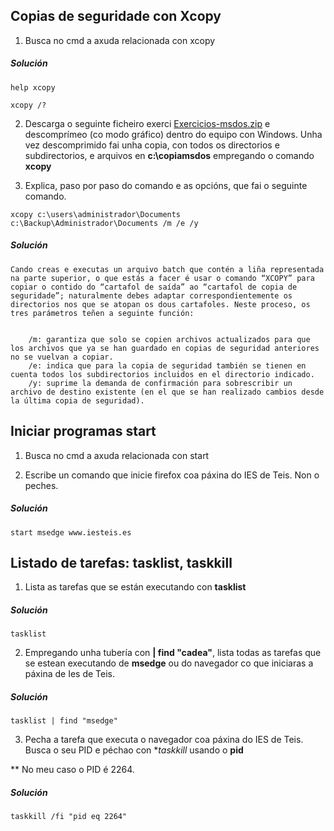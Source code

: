 ## Copias de seguridade con Xcopy
1) Busca no cmd a axuda relacionada con xcopy
##### Solución
```
help xcopy

xcopy /?
```

2) Descarga o seguinte ficheiro exerci [Exercicios-msdos.zip](./Exercicios-msdos.zip) e descomprímeo (co modo gráfico) dentro do equipo con Windows. Unha vez descomprimido fai unha copia, con todos os directorios e subdirectorios, e arquivos en **c:\copiamsdos** empregando o comando **xcopy**

3) Explica, paso por paso do comando e as opcións, que fai o seguinte comando.

```
xcopy c:\users\administrador\Documents c:\Backup\Administrador\Documents /m /e /y
```
##### Solución
```
Cando creas e executas un arquivo batch que contén a liña representada na parte superior, o que estás a facer é usar o comando “XCOPY” para copiar o contido do “cartafol de saída” ao “cartafol de copia de seguridade”; naturalmente debes adaptar correspondientemente os directorios nos que se atopan os dous cartafoles. Neste proceso, os tres parámetros teñen a seguinte función:


    /m: garantiza que solo se copien archivos actualizados para que los archivos que ya se han guardado en copias de seguridad anteriores no se vuelvan a copiar.
    /e: indica que para la copia de seguridad también se tienen en cuenta todos los subdirectorios incluidos en el directorio indicado.
    /y: suprime la demanda de confirmación para sobrescribir un archivo de destino existente (en el que se han realizado cambios desde la última copia de seguridad).
```
## Iniciar programas start
1) Busca no cmd a axuda relacionada con start

2) Escribe un comando que inicie firefox coa páxina do IES de Teis. Non o peches.
##### Solución
```
start msedge www.iesteis.es
```


## Listado de tarefas: tasklist, taskkill
1) Lista as tarefas que se están executando con **tasklist**
##### Solución
```
tasklist
```

2) Empregando unha tubería con **| find "cadea"**, lista todas as tarefas que se estean executando de **msedge** ou do navegador co que iniciaras a páxina de Ies de Teis.
##### Solución
```
tasklist | find "msedge"
```

3) Pecha a tarefa que executa o navegador coa páxina do IES de Teis. Busca o seu PID e péchao con **taskkill* usando o **pid**

** No meu caso o PID é 2264.

##### Solución
```
taskkill /fi "pid eq 2264"
```





